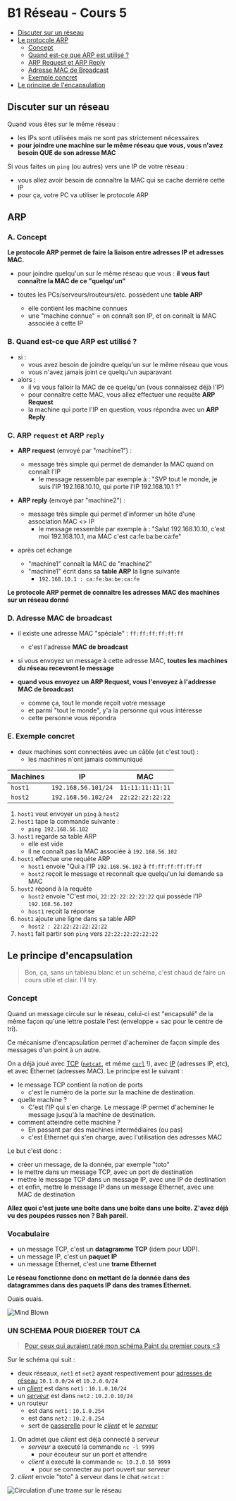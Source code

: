 # B1 Réseau - Cours 5

* [Discuter sur un réseau](#discuter-sur-un-réseau)
* [Le protocole ARP](#arp)
  * [Concept](#a-concept)
  * [Quand est-ce que ARP est utilisé ?](#b-quand-est-ce-que-arp-est-utilisé-)
  * [ARP Request et ARP Reply](#c-arp-request-et-arp-reply)
  * [Adresse MAC de Broadcast](#d-adresse-mac-de-broadcast)
  * [Exemple concret](#e-exemple-concret)
* [Le principe de l'encapsulation](#le-principe-dencapsulation)

## Discuter sur un réseau

Quand vous êtes sur le même réseau :
* les IPs sont utilisées mais ne sont pas strictement nécessaires
* **pour joindre une machine sur le même réseau que vous, vous n'avez besoin QUE de son adresse MAC**

Si vous faites un `ping` (ou autres) vers une IP de votre réseau :
* vous allez avoir besoin de connaître la MAC qui se cache derrière cette IP
* pour ça, votre PC va utiliser le protocole ARP

## ARP

### A. Concept

**Le protocole ARP permet de faire la liaison entre adresses IP et adresses MAC.**

* pour joindre quelqu'un sur le même réseau que vous : **il vous faut connaître la MAC de ce "quelqu'un"**

* toutes les PCs/serveurs/routeurs/etc. possèdent une **table ARP**
  * elle contient les machine connues
  * une "machine connue" = on connaît son IP, et on connaît la MAC associée à cette IP

### B. Quand est-ce que ARP est utilisé ?

* si :
  * vous avez besoin de joindre quelqu'un sur le même réseau que vous
  * vous n'avez jamais joint ce quelqu'un auparavant
* alors :
  * il va vous falloir la MAC de ce quelqu'un (vous connaissez déjà l'IP)
  * pour connaître cette MAC, vous allez effectuer une requête **ARP Request**
  * la machine qui porte l'IP en question, vous répondra avec un **ARP Reply**

### C. ARP `request` et ARP `reply`

* **ARP request** (envoyé par "machine1") :
  * message très simple qui permet de demander la MAC quand on connaît l'IP
    * le message ressemble par exemple à : "SVP tout le monde, je suis l'IP 192.168.10.10, qui porte l'IP 192.168.10.1 ?"


* **ARP reply** (envoyé par "machine2") :
  * message très simple qui permet d'informer un hôte d'une association MAC <> IP
    * le message ressemble par exemple à : "Salut 192.168.10.10, c'est moi 192.168.10.1, ma MAC c'est ca:fe:ba:be:ca:fe"

* après cet échange
  * "machine1" connaît la MAC de "machine2"
  * "machine1" écrit dans sa **table ARP** la ligne suivante 
    * `192.168.10.1 : ca:fe:ba:be:ca:fe`

**Le protocole ARP permet de connaître les adresses MAC des machines sur un réseau donné**

### D. Adresse MAC de broadcast

* il existe une adresse  MAC "spéciale" : `ff:ff:ff:ff:ff:ff`
  * c'est l'adresse **MAC de broadcast**

* si vous envoyez un message à cette adresse MAC, **toutes les machines du réseau recevront le message**

* **quand vous envoyez un ARP Request, vous l'envoyez à l'addresse MAC de broadcast**
  * comme ça, tout le monde reçoit votre message
  * et parmi "tout le monde", y'a la personne qui vous intéresse
  * cette personne vous répondra

### E. Exemple concret

* deux machines sont connectées avec un câble (et c'est tout) :
  * les machines n'ont jamais communiqué

Machines | IP | MAC
--- | --- | ---
`host1` | `192.168.56.101/24` | `11:11:11:11:11`
`host2` | `192.168.56.102/24` | `22:22:22:22:22`

1. `host1` veut envoyer un `ping` à `host2`
2. `host1` tape la commande suivante :
    * `ping 192.168.56.102`
3. `host1` regarde sa table ARP
    * elle est vide
    * il ne connaît pas la MAC associée à `192.168.56.102`
4. `host1` effectue une requête ARP
    * `host1` envoie "Qui a l'IP `192.168.56.102` à `ff:ff:ff:ff:ff:ff`
    * `host2` reçoit le message et reconnaît que quelqu'un lui demande sa MAC
5. `host2` répond à la requête
    * `host2` envoie "C'est moi, `22:22:22:22:22:22` qui possède l'IP `192.168.56.102`
    * `host1` reçoit la réponse
6. `host1` ajoute une ligne dans sa table ARP
    * `host2 : 22:22:22:22:22:22`
7. `host1` fait partir son `ping` vers `22:22:22:22:22:22`

## Le principe d'encapsulation

> Bon, ça, sans un tableau blanc et un schéma, c'est chaud de faire un cours utile et clair. I'll try.

### Concept

Quand un message circule sur le réseau, celui-ci est "encapsulé" de la même façon qu'une lettre postale l'est (enveloppe + sac pour le centre de tri).  

Ce mécanisme d'encapsulation permet d'acheminer de façon simple des messages d'un point à un autre.  

On a déjà joué avec [TCP](./lexique.md#tcp--transmission-control-protocol) ([`netcat`](./lexique.md#nc-ou-netcat), et même [`curl`](./lexique.md#curl-et-wget) !), avec [IP](./lexique.md#ip--internet-protocol) (adresses IP, etc), et avec Ethernet (adresses MAC). Le principe est le suivant : 
* le message TCP contient la notion de ports
  * c'est le numéro de la porte sur la machine de destination.
* quelle machine ? 
  * C'est l'IP qui s'en charge. Le message IP permet d'acheminer le message jusqu'à la machine de destination. 
* comment atteindre cette machine ? 
  * En passant par des machines intermédiaires (ou pas)
  * c'est Ethernet qui s'en charge, avec l'utilisation des adresses MAC

Le but c'est donc : 
* créer un message, de la donnée, par exemple "toto"
* le mettre dans un message TCP, avec un port de destination
* mettre le message TCP dans un message IP, avec une IP de destination
* et enfin, mettre le message IP dans un message Ethernet, avec une MAC de destination

**Allez quoi c'est juste une boîte dans une boîte dans une boîte. Z'avez déjà vu des poupées russes non ? Bah pareil.**

### Vocabulaire

* un message TCP, c'est un **datagramme TCP** (idem pour UDP).
* un message IP, c'est un **paquet IP**
* un message Ethernet, c'est une **trame Ethernet**

**Le réseau fonctionne donc en mettant de la donnée dans des datagrammes dans des paquets IP dans des trames Ethernet.**

Ouais ouais.

![Mind Blown](./pic/5-mindblown.gif "Mind blown")

### UN SCHEMA POUR DIGERER TOUT CA

> [Pour ceux qui auraient raté mon schéma Paint du premier cours <3](./pic/5-encapsulation-super-schema-frer.png)

Sur le schéma qui suit :
* deux réseaux, `net1` et `net2` ayant respectivement pour [adresses de réseau](./lexique.md#adresse-de-réseau) `10.1.0.0/24` et `10.2.0.0/24`
* un [*client*](./3.md#clientserveur) est dans `net1` : `10.1.0.10/24`
* un [*serveur*](./3.md#clientserveur) est dans `net2` : `10.2.0.10/24`
* un routeur
  * est dans `net1` : `10.1.0.254`
  * est dans `net2` : `10.2.0.254`
  * sert de [passerelle](./lexique.md#passerelle-ou-gateway) pour le [*client*](./3.md#clientserveur) et le [*serveur*](./3.md#clientserveur)

1. On admet que *client* est déjà connecté à *serveur*
    * *serveur* a executé la commande `nc -l 9999`
      * pour écouteur sur un port et attendre
    * *client* a executé la commande `nc 10.2.0.10 9999`
      * pour se connecter au port ouvert sur *serveur*
2. *client* envoie "toto" à serveur dans le chat `netcat` :

![Circulation d'une trame sur le réseau](./pic/5-circulation-de-trame.png "Circulation d'une trame sur le réseau")